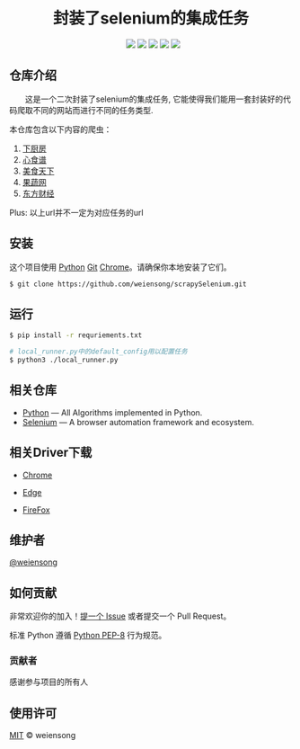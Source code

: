<h1 align="center">封装了selenium的集成任务</h1>

<p align="center">
  <img src="https://img.shields.io/badge/python_-%3E%3D3.8-green" alt=""> 
  <img src="https://img.shields.io/badge/license_-MIT-green" alt=""> 
  <img src="https://img.shields.io/badge/-Python-green?logo=python"/> 
  <img src="https://img.shields.io/badge/-Selenium-green?logo=selenium"/>
  <img src="https://img.shields.io/badge/Git-green?logo=git"/> 
  <img src="https://img.shields.io/badge/-Pycharm-green?logo=pycharm"/> 
  <img src="https://img.shields.io/badge/-MySQL-green?logo=mysql"/>
</p>

## 仓库介绍

&emsp;&emsp;这是一个二次封装了selenium的集成任务, 它能使得我们能用一套封装好的代码爬取不同的网站而进行不同的任务类型.

本仓库包含以下内容的爬虫：

1. [下厨房](https://www.xiachufang.com/) 
2. [心食谱](https://www.xinshipu.com/) 
3. [美食天下](https://www.meishichina.com/) 
4. [果蔬网](http://www.zggswmh.com/) 
5. [东方财经](https://www.eastmoney.com/) 

Plus: 以上url并不一定为对应任务的url

## 安装

这个项目使用 [Python](https://www.python.org/) [Git](https://git-scm.com/) [Chrome](https://www.google.com/chrome/)。请确保你本地安装了它们。

```sh
$ git clone https://github.com/weiensong/scrapySelenium.git
```

## 运行

```sh
$ pip install -r requriements.txt

# local_runner.py中的default_config用以配置任务
$ python3 ./local_runner.py
```

## 相关仓库

- [Python](https://github.com/TheAlgorithms/Python) — All Algorithms implemented in Python.
- [Selenium](https://github.com/SeleniumHQ/selenium) — A browser automation framework and ecosystem.

## 相关Driver下载

- [Chrome](https://chromedriver.chromium.org/downloads)

- [Edge](https://developer.microsoft.com/microsoft-edge/tools/webdriver/)

- [FireFox](https://github.com/mozilla/geckodriver/releases)

## 维护者

[@weiensong](https://github.com/weiensong)



## 如何贡献

非常欢迎你的加入！[提一个 Issue](https://github.com/weiensong/scrapySelenium/issues) 或者提交一个 Pull Request。


标准 Python 遵循 [Python PEP-8](https://peps.python.org/pep-0008/) 行为规范。



### 贡献者

感谢参与项目的所有人



## 使用许可

[MIT](LICENSE) © weiensong


